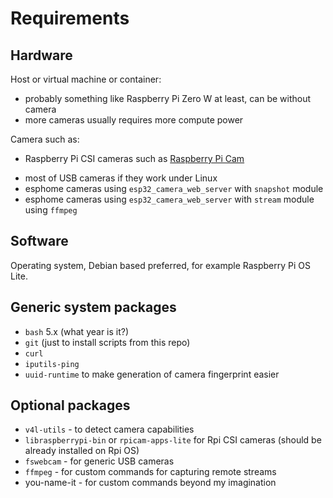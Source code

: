 # Requirements

## Hardware

Host or virtual machine or container:

- probably something like Raspberry Pi Zero W at least, can be without camera
- more cameras usually requires more compute power

 Camera such as:
<!-- markdown-link-check-disable -->
- Raspberry Pi CSI cameras such as [Raspberry Pi Cam](https://www.raspberrypi.com/documentation/accessories/camera.html)
<!-- markdown-link-check-enable -->
- most of USB cameras if they work under Linux
- esphome cameras using `esp32_camera_web_server` with `snapshot` module
- esphome cameras using `esp32_camera_web_server` with `stream` module using `ffmpeg`

## Software

Operating system, Debian based preferred, for example Raspberry Pi OS Lite.

## Generic system packages

- `bash` 5.x (what year is it?)
- `git` (just to install scripts from this repo)
- `curl`
- `iputils-ping`
- `uuid-runtime` to make generation of camera fingerprint easier

## Optional packages

- `v4l-utils` - to detect camera capabilities
- `libraspberrypi-bin` or `rpicam-apps-lite` for Rpi CSI cameras (should be already installed on Rpi OS)
- `fswebcam` - for generic USB cameras
- `ffmpeg` - for custom commands for capturing remote streams
- you-name-it - for custom commands beyond my imagination
